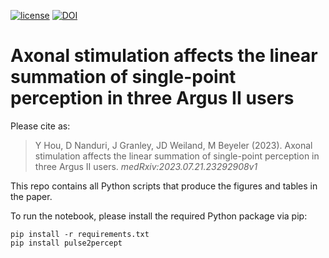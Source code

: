 [![license](https://img.shields.io/badge/License-MIT-blue.svg)](https://github.com/bionicvisionlab/2024-ArgusPairs/blob/master/LICENSE)
[![DOI](https://img.shields.io/badge/DOI-10.1101%2F2023.07.21.23292908-orange)](https://doi.org/10.1101/2023.07.21.23292908)

# Axonal stimulation affects the linear summation of single-point perception in three Argus II users

Please cite as:

> Y Hou, D Nanduri, J Granley, JD Weiland, M Beyeler (2023). Axonal stimulation affects the linear summation of single-point perception
> in three Argus II users. *medRxiv:2023.07.21.23292908v1*

This repo contains all Python scripts that produce the figures and tables in the paper.

To run the notebook, please install the required Python package via pip:

```
pip install -r requirements.txt
pip install pulse2percept
```